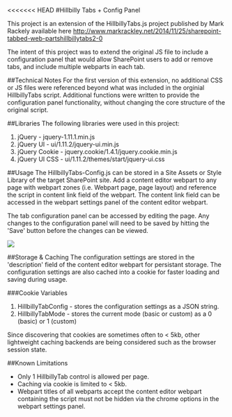 <<<<<<< HEAD
#Hillbilly Tabs + Config Panel

This project is an extension of the HillbillyTabs.js project published by Mark Rackely 
available here <http://www.markrackley.net/2014/11/25/sharepoint-tabbed-web-partshillbillytabs2-0>
	
The intent of this project was to extend the original JS file to include a configuration 
panel that would allow SharePoint users to add or remove tabs, and include multiple
webparts in each tab.

##Technical Notes
For the first version of this extension, no additional CSS or JS files were referenced
beyond what was included in the orginial HillbillyTabs script. Additional functions were 
written to provide the configuration panel functionality, without changing the core 
structure of the original script.

##Libraries
The following libraries were used in this project:
1. jQuery - jquery-1.11.1.min.js
2. jQuery UI - ui/1.11.2/jquery-ui.min.js
3. jQuery Cookie - jquery.cookie/1.4.1/jquery.cookie.min.js
4. jQuery UI CSS - ui/1.11.2/themes/start/jquery-ui.css

##Usage
The HillbillyTabs-Config.js can be stored in a Site Assets or Style Library of the target
SharePoint site. Add a content editor webpart to any page with webpart zones (i.e. Webpart
page, page layout) and reference the script in content link field of the webpart. The content
link field can be accessed in the webpart settings panel of the content editor webpart.

The tab configuration panel can be accessed by editing the page. Any changes to the 
configuration panel will need to be saved by hitting the 'Save' button before the changes
can be viewed.

<img src='https://pbs.twimg.com/media/CKNiF4TUMAAc9wv.png:large' />

##Storage & Caching
The configuration settings are stored in the 'description' field of the content editor 
webpart for persistant storage. The configuration settings are also cached into a cookie 
for faster loading and saving during usage.

###Cookie Variables
1. HillbillyTabConfig - stores the configuration settings as a JSON string.
2. HillbillyTabMode - stores the current mode (basic or custom) as a 0 (basic) or 1 (custom)

Since discovering that cookies are sometimes often to < 5kb, other lightweight caching 
backends are being considered such as the browser session state.
 
##Known Limitations
* Only 1 HillbillyTab control is allowed per page.
* Caching via cookie is limited to < 5kb.
* Webpart titles of all webparts accept the content editor webpart containing the script
must not be hidden via the chrome options in the webpart settings panel.